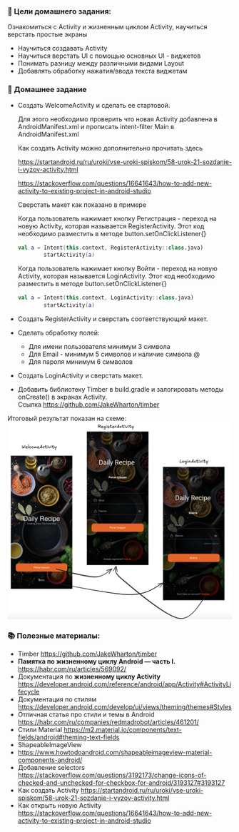 ### 🎯 Цели домашнего задания:

Ознакомиться с Activity и жизненным циклом Activity, научиться верстать простые экраны

- Научиться создавать Activity
- Научиться верстать UI с помощью основных UI - виджетов
- Понимать разницу между различными видами Layout
- Добавлять обработку нажатия/ввода текста виджетам

### 📝  Домашнее задание

- Создать WelcomeActivity и сделать ее стартовой.

  Для этого необходимо проверить что новая Activity добавлена в AndroidManifest.xml и прописать intent-filter Main в AndroidManifest.xml

  Как создать Activity можно дополнительно прочитать здесь

  https://startandroid.ru/ru/uroki/vse-uroki-spiskom/58-urok-21-sozdanie-i-vyzov-activity.html

  https://stackoverflow.com/questions/16641643/how-to-add-new-activity-to-existing-project-in-android-studio

  Сверстать макет как показано в примере

  Когда пользователь нажимает кнопку Регистрация - переход на новую Activity, которая называется RegisterActivity. Этот код необходимо разместить в методе button.setOnClickListener{}

    ```kotlin
    val a = Intent(this.context, RegisterActivity::class.java)
            startActivity(a)
    ```

  Когда пользователь нажимает кнопку Войти - переход на новую Activity, которая называется LoginActivity. Этот код необходимо разместить в методе button.setOnClickListener{}

    ```kotlin
    val a = Intent(this.context, LoginActivity::class.java)
            startActivity(a)
    ```

- Создать RegisterActivity и сверстать соответствующий макет.
- Сделать обработку полей:
  - Для имени пользователя минимум 3 символа
  - Для Email - минимум 5 символов и наличие символа  @
  - Для пароля минимум 6 символов

- Создать LoginActivity и сверстать макет.
- Добавить библиотеку Timber в build.gradle и залогировать методы onCreate() в экранах Activity. Ccылка https://github.com/JakeWharton/timber


Итоговый результат показан на схеме:
![Схема](images/register_flow.png)

### 📚 Полезные материалы:

- Timber https://github.com/JakeWharton/timber
- **Памятка по жизненному циклу Android — часть I.** https://habr.com/ru/articles/569092/
- Документация по **жизненному циклу Activity** https://developer.android.com/reference/android/app/Activity#ActivityLifecycle
- Документация по стилям https://developer.android.com/develop/ui/views/theming/themes#Styles
- Отличная статья про стили и темы в Android https://habr.com/ru/companies/redmadrobot/articles/461201/
- Стили Material https://m2.material.io/components/text-fields/android#theming-text-fields
- ShapeableImageView
- https://www.howtodoandroid.com/shapeableimageview-material-components-android/
- Добавление selectors https://stackoverflow.com/questions/3192173/change-icons-of-checked-and-unchecked-for-checkbox-for-android/3193127#3193127
- Как создать Activity https://startandroid.ru/ru/uroki/vse-uroki-spiskom/58-urok-21-sozdanie-i-vyzov-activity.html
- Как открыть новую Activity https://stackoverflow.com/questions/16641643/how-to-add-new-activity-to-existing-project-in-android-studio